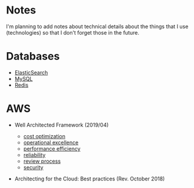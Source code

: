 # Notes

I'm planning to add notes about technical details about the things that I use (technologies) so that I don't forget those in the future.

# Databases

- [ElasticSearch](elasticsearch/)
- [MySQL](mysql/)
- [Redis](redis/)

# AWS

- Well Architected Framework (2019/04)
  - [cost optimization](aws_well_architected_framework/cost_optimization.md)
  - [operational excellence](aws_well_architected_framework/operational_excellence.md)
  - [performance efficiency](aws_well_architected_framework/performance_efficiency.md)
  - [reliability](aws_well_architected_framework/reliability.md)
  - [review process](aws_well_architected_framework/review_process.md)
  - [security](aws_well_architected_framework/security.md)

- Architecting for the Cloud: Best practices (Rev. October 2018)
